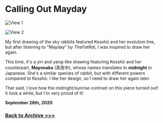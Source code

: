 # Calling Out Mayday

<img src="https://raw.githubusercontent.com/arrowarchive/The-Arrowarchive/master/docs/images/skyrabbits/yinyang1.png" alt="View 1"
     onContextMenu="return false;">

<img src="https://raw.githubusercontent.com/arrowarchive/The-Arrowarchive/master/docs/images/skyrabbits/yinyang2.png" alt="View 2"
     onContextMenu="return false;">

My first drawing of the sky rabbits featured Kesshō and her evolution line, but after listening to "Mayday" by *TheFatRat*, I was inspired to draw her again. 

This time, it's a yin and yang-like drawing featuring Kesshō and her counterpart, **Mayonaka** (真夜中), whose names translates to **midnight** in Japanese. She's a similar species of rabbit, but with different powers compared to Kesshō. I like her design, so I need to draw her again later. 

That said, I love how the midnight/sunrise contrast on this piece turned out! It took a while, but I'm very proud of it!

**September 28th, 2020**

### [Back to Archive >>>](https://arrowarchive.github.io/The-Arrowarchive/gallery)

